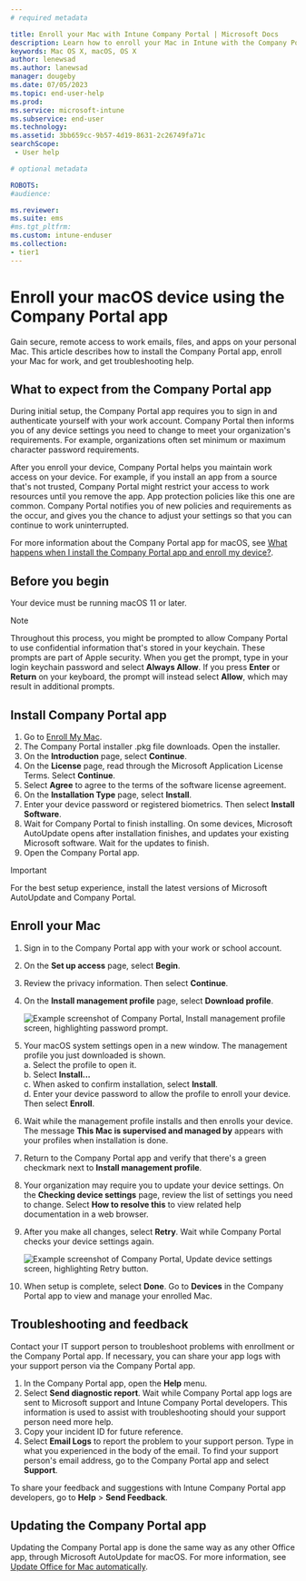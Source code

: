 ```yaml
---
# required metadata

title: Enroll your Mac with Intune Company Portal | Microsoft Docs
description: Learn how to enroll your Mac in Intune with the Company Portal app.
keywords: Mac OS X, macOS, OS X
author: lenewsad
ms.author: lanewsad
manager: dougeby
ms.date: 07/05/2023
ms.topic: end-user-help
ms.prod:
ms.service: microsoft-intune
ms.subservice: end-user
ms.technology:
ms.assetid: 3bb659cc-9b57-4d19-8631-2c26749fa71c
searchScope:
 - User help

# optional metadata

ROBOTS:  
#audience:

ms.reviewer: 
ms.suite: ems
#ms.tgt_pltfrm:
ms.custom: intune-enduser
ms.collection:
- tier1
---
```


# Enroll your macOS device using the Company Portal app  

Gain secure, remote access to work emails, files, and apps on your personal Mac. This article describes how to install the Company Portal app, enroll your Mac for work, and get troubleshooting help.      

## What to expect from the Company Portal app

During initial setup, the Company Portal app requires you to sign in and authenticate yourself with your work account. Company Portal then informs you of any device settings you need to change to meet your organization's requirements. For example, organizations often set minimum or maximum character password requirements.    

After you enroll your device, Company Portal helps you maintain work access on your device. For example, if you install an app from a source that's not trusted, Company Portal might restrict your access to work resources until you remove the app. App protection policies like this one are common. Company Portal notifies you of new policies and requirements as the occur, and gives you the chance to adjust your settings so that you can continue to work uninterrupted. 

For more information about the Company Portal app for macOS, see [What happens when I install the Company Portal app and enroll my device?](what-happens-if-you-install-the-Company-Portal-app-and-enroll-your-device-in-intune-macos.md).   

## Before you begin  
Your device must be running macOS 11 or later.   

> [!NOTE]
> Throughout this process, you might be prompted to allow Company Portal to use confidential information that's stored in your keychain. These prompts are part of Apple security. When you get the prompt, type in your login keychain password and select **Always Allow**. If you press **Enter** or **Return** on your keyboard, the prompt will instead select **Allow**, which may result in additional prompts.  

## Install Company Portal app  
1. Go to [Enroll My Mac](https://go.microsoft.com/fwlink/?linkid=853070).  
2. The Company Portal installer .pkg file downloads. Open the installer.
3. On the **Introduction** page, select **Continue**.
4. On the **License** page, read through the Microsoft Application License Terms. Select **Continue**.
5. Select **Agree** to agree to the terms of the software license agreement.
6. On the **Installation Type** page, select **Install**. 
7. Enter your device password or registered biometrics. Then select **Install Software**. 
9. Wait for Company Portal to finish installing. On some devices, Microsoft AutoUpdate opens after installation finishes, and updates your existing Microsoft software. Wait for the updates to finish.
11. Open the Company Portal app.  
  > [!IMPORTANT]
  > For the best setup experience, install the latest versions of Microsoft AutoUpdate and Company Portal.

## Enroll your Mac  
1. Sign in to the Company Portal app with your work or school account.  
2. On the **Set up access** page, select **Begin**.
3. Review the privacy information. Then select **Continue**.  
4. On the **Install management profile** page, select **Download profile**.  

    ![Example screenshot of Company Portal, Install management profile screen, highlighting password prompt.](./media/install-management-profile-macos-2006.png)  
5. Your macOS system settings open in a new window. The management profile you just downloaded is shown.  
    a. Select the profile to open it.  
    b. Select **Install...**  
    c. When asked to confirm installation, select **Install**.   
    d. Enter your device password to allow the profile to enroll your device. Then select **Enroll**.  
6. Wait while the management profile installs and then enrolls your device. The message **This Mac is supervised and managed by** appears with your profiles when installation is done.   
7. Return to the Company Portal app and verify that there's a green checkmark next to **Install management profile**.  
8. Your organization may require you to update your device settings. On the **Checking device settings** page, review the list of settings you need to change. Select **How to resolve this** to view related help documentation in a web browser.   
9. After you make all changes, select **Retry**. Wait while Company Portal checks your device settings again.

    ![Example screenshot of Company Portal, Update device settings screen, highlighting Retry button.](./media/update-settings-mac-2006.png)  
10. When setup is complete, select **Done**. Go to **Devices** in the Company Portal app to view and manage your enrolled Mac.    

## Troubleshooting and feedback   

Contact your IT support person to troubleshoot problems with enrollment or the Company Portal app. If necessary, you can share your app logs with your support person via the Company Portal app.   
1. In the Company Portal app, open the **Help** menu.
2. Select **Send diagnostic report**. Wait while Company Portal app logs are sent to Microsoft support and Intune Company Portal developers. This information is used to assist with troubleshooting should your support person need more help.
3. Copy your incident ID for future reference.    
4. Select **Email Logs** to report the problem to your support person. Type in what you experienced in the body of the email. To find your support person's email address, go to the Company Portal app and select **Support**.
 
To share your feedback and suggestions with Intune Company Portal app developers, go to **Help** > **Send Feedback**.  

## Updating the Company Portal app

Updating the Company Portal app is done the same way as any other Office app, through Microsoft AutoUpdate for macOS. For more information, see [Update Office for Mac automatically](https://support.office.com/article/Check-for-Office-for-Mac-updates-automatically-bfd1e497-c24d-4754-92ab-910a4074d7c1).  





